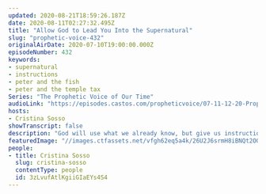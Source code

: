 ```yaml
---
updated: 2020-08-21T18:59:26.187Z
date: 2020-08-11T02:27:32.495Z
title: "Allow God to Lead You Into the Supernatural"
slug: "prophetic-voice-432"
originalAirDate: 2020-07-10T19:00:00.000Z
episodeNumber: 432
keywords:
- supernatural
- instructions
- peter and the fish
- peter and the temple tax
Series: "The Prophetic Voice of Our Time"
audioLink: "https://episodes.castos.com/propheticvoice/07-11-12-20-Prophetic-Voice-of-our-Time-[mixdown]-01.mp3"
hosts:
- Cristina Sosso
showTranscript: false
description: "God will use what we already know, but give us instructions to make the results supernatural, just like when Peter fished for the temple tax. Continue to fully trust and seek Him out in all that you do."
featuredImage: "//images.ctfassets.net/vfgh62eq5a4k/26U2J6srmH8iBNQt2OQZF4/ee02e51292f3cfe43c54d751d9d27576/pexels-quang-nguyen-vinh-2132108__1_.jpg"
people:
- title: Cristina Sosso
  slug: cristina-sosso
  contentType: people
  id: 3zLvufAtlKgiiGIaEYs4S4
---
```

